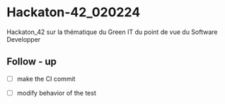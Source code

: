 # Hackaton-42_020224
Hackaton_42 sur la thématique du Green IT du point de vue du Software Developper

## Follow - up
- [ ] make the CI commit 
- [ ] modify behavior of the test 




